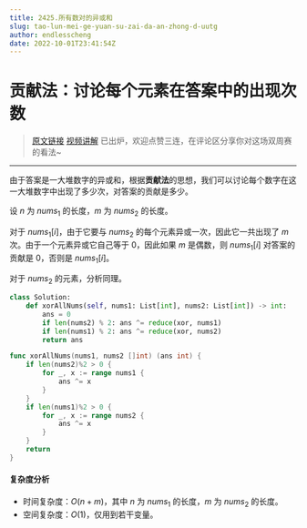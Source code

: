 ```yaml
---
title: 2425.所有数对的异或和
slug: tao-lun-mei-ge-yuan-su-zai-da-an-zhong-d-uutg
author: endlesscheng
date: 2022-10-01T23:41:54Z
---
```

# 贡献法：讨论每个元素在答案中的出现次数
 
> [原文链接](https://leetcode.cn/problems/bitwise-xor-of-all-pairings/solution/tao-lun-mei-ge-yuan-su-zai-da-an-zhong-d-uutg)
[视频讲解](https://www.bilibili.com/video/BV1tW4y1e7rb) 已出炉，欢迎点赞三连，在评论区分享你对这场双周赛的看法~

---

由于答案是一大堆数字的异或和，根据**贡献法**的思想，我们可以讨论每个数字在这一大堆数字中出现了多少次，对答案的贡献是多少。

设 $n$ 为 $\textit{nums}_1$ 的长度，$m$ 为 $\textit{nums}_2$ 的长度。

对于 $\textit{nums}_1[i]$，由于它要与 $\textit{nums}_2$ 的每个元素异或一次，因此它一共出现了 $m$ 次。由于一个元素异或它自己等于 $0$，因此如果 $m$ 是偶数，则 $\textit{nums}_1[i]$ 对答案的贡献是 $0$，否则是 $\textit{nums}_1[i]$。

对于 $\textit{nums}_2$ 的元素，分析同理。

```py [sol1-Python3]
class Solution:
    def xorAllNums(self, nums1: List[int], nums2: List[int]) -> int:
        ans = 0
        if len(nums2) % 2: ans ^= reduce(xor, nums1)
        if len(nums1) % 2: ans ^= reduce(xor, nums2)
        return ans
```

```go [sol1-Go]
func xorAllNums(nums1, nums2 []int) (ans int) {
	if len(nums2)%2 > 0 {
		for _, x := range nums1 {
			ans ^= x
		}
	}
	if len(nums1)%2 > 0 {
		for _, x := range nums2 {
			ans ^= x
		}
	}
	return
}
```

#### 复杂度分析

- 时间复杂度：$O(n+m)$，其中 $n$ 为 $\textit{nums}_1$ 的长度，$m$ 为 $\textit{nums}_2$ 的长度。
- 空间复杂度：$O(1)$，仅用到若干变量。

